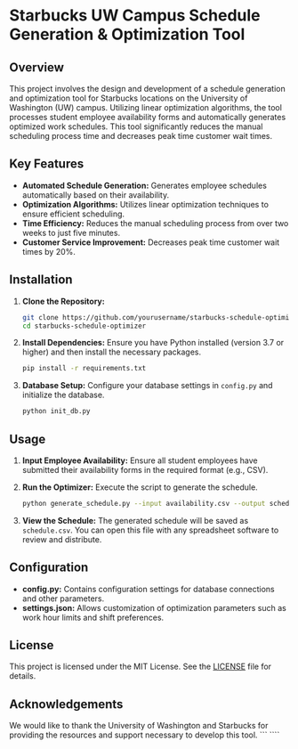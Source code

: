 # Starbucks UW Campus Schedule Generation & Optimization Tool

## Overview

This project involves the design and development of a schedule generation and optimization tool for Starbucks locations on the University of Washington (UW) campus. Utilizing linear optimization algorithms, the tool processes student employee availability forms and automatically generates optimized work schedules. This tool significantly reduces the manual scheduling process time and decreases peak time customer wait times.

## Key Features

- **Automated Schedule Generation:** Generates employee schedules automatically based on their availability.
- **Optimization Algorithms:** Utilizes linear optimization techniques to ensure efficient scheduling.
- **Time Efficiency:** Reduces the manual scheduling process from over two weeks to just five minutes.
- **Customer Service Improvement:** Decreases peak time customer wait times by 20%.

## Installation

1. **Clone the Repository:**
   ```sh
   git clone https://github.com/yourusername/starbucks-schedule-optimizer.git
   cd starbucks-schedule-optimizer
   ```

2. **Install Dependencies:**
   Ensure you have Python installed (version 3.7 or higher) and then install the necessary packages.
   ```sh
   pip install -r requirements.txt
   ```

3. **Database Setup:**
   Configure your database settings in `config.py` and initialize the database.
   ```sh
   python init_db.py
   ```

## Usage

1. **Input Employee Availability:**
   Ensure all student employees have submitted their availability forms in the required format (e.g., CSV).

2. **Run the Optimizer:**
   Execute the script to generate the schedule.
   ```sh
   python generate_schedule.py --input availability.csv --output schedule.csv
   ```

3. **View the Schedule:**
   The generated schedule will be saved as `schedule.csv`. You can open this file with any spreadsheet software to review and distribute.

## Configuration

- **config.py:** Contains configuration settings for database connections and other parameters.
- **settings.json:** Allows customization of optimization parameters such as work hour limits and shift preferences.

## License

This project is licensed under the MIT License. See the [LICENSE](LICENSE) file for details.

## Acknowledgements

We would like to thank the University of Washington and Starbucks for providing the resources and support necessary to develop this tool.
``` ````
